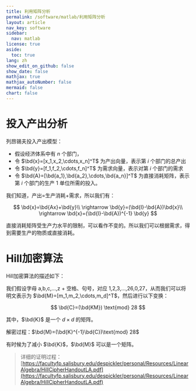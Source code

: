 ```yaml
---
title: 利用矩阵分析
permalink: /software/matlab/利用矩阵分析
layout: article
nav_key: software
sidebar:
  nav: matlab
license: true
aside:
  toc: true
lang: zh
show_edit_on_github: false
show_date: false
mathjax: true
mathjax_autoNumber: false
mermaid: false
chart: false
---
```


<!--more-->

$\newcommand{\bd}{\boldsymbol}$

# 投入产出分析

列昂锡夫投入产出模型：

* 假设经济体系中有 $n$ 个部门，
* 令 $\bd{x}=[x_1,x_2,\cdots,x_n]^T$ 为产出向量，表示第 $i$ 个部门的总产出
* 令 $\bd{y}=[f_1,f_2,\cdots,f_n]^T$ 为需求向量，表示对第 $i$ 个部门的需求
* 令 $\bd{A}=[\bd{a_1},\bd{a_2},\cdots,\bd{a_n}]^T$ 为直接消耗矩阵，表示第 $i$ 个部门的生产 1 单位所需的投入。

我们知道，产出=生产消耗+需求，所以我们有：

$$
\bd{x}=\bd{Ax}+\bd{y}\\
\rightarrow \bd{y}=(\bd{I}-\bd{A})\bd{x}\\
\rightarrow \bd{x}=(\bd{I}-\bd{A})^{-1} \bd{y}
$$

直接消耗矩阵受生产力水平的限制，可以看作不变的。所以我们可以根据需求，得到需要生产的物质或直接消耗。

# Hill加密算法

Hill加密算法的描述如下：

我们假设字母 a,b,c,…,z + 空格、句号，对应 1,2,3,…,26,0,27，从而我们可以将明文表示为 $\bd{M}=[m_1,m_2,\cdots,m_d]^T$，然后进行以下变换：

$$
\bd{C}=(\bd{KM}) \text{mod} 28
$$

其中，$\bd{K}$ 是一个 $d\times d$ 的矩阵。

解密过程：$\bd{M}=(\bd{K}^{-1}\bd{C})\text{mod} 28$

有时候为了减小 $\bd{K}$，$\bd{M}$ 可以是一个矩阵。

> 详细的证明过程：[https://facultyfp.salisbury.edu/despickler/personal/Resources/LinearAlgebra/HillCipherHandoutLA.pdf](https://facultyfp.salisbury.edu/despickler/personal/Resources/LinearAlgebra/HillCipherHandoutLA.pdf)